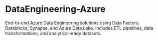 # DataEngineering-Azure
End-to-end Azure Data Engineering solutions using Data Factory, Databricks, Synapse, and Azure Data Lake. Includes ETL pipelines, data transformations, and analytics-ready datasets.

